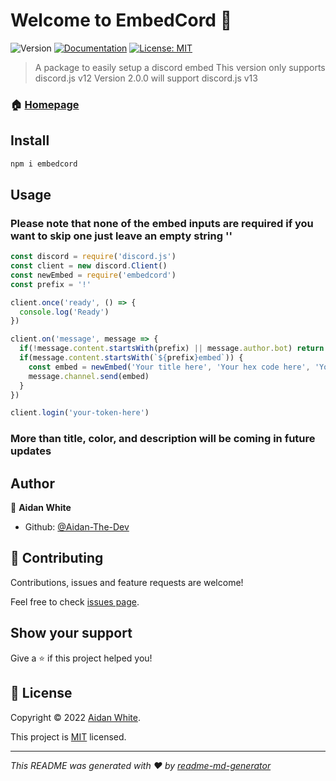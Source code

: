 # Welcome to EmbedCord 👋
![Version](https://img.shields.io/badge/version-1.0.0-blue.svg?cacheSeconds=2592000)
[![Documentation](https://img.shields.io/badge/documentation-yes-brightgreen.svg)](https://github.com/Aidan-The-Dev/embedcord/blob/main/README.md)
[![License: MIT](https://img.shields.io/badge/License-MIT-yellow.svg)](https://github.com/Aidan-The-Dev/embedcord/blob/main/LICENSE)

> A package to easily setup a discord embed
> This version only supports discord.js v12
> Version 2.0.0 will support discord.js v13

### 🏠 [Homepage](https://github.com/Aidan-The-Dev/embedcord/blob/main/README.md)

## Install

```sh
npm i embedcord
```

## Usage

### Please note that none of the embed inputs are required if you want to skip one just leave an empty string ''

```javascript
const discord = require('discord.js')
const client = new discord.Client()
const newEmbed = require('embedcord')
const prefix = '!'

client.once('ready', () => {
  console.log('Ready')
})

client.on('message', message => {
  if(!message.content.startsWith(prefix) || message.author.bot) return
  if(message.content.startsWith(`${prefix}embed`)) {
    const embed = newEmbed('Your title here', 'Your hex code here', 'Your description')
    message.channel.send(embed)
  }
})

client.login('your-token-here')
```

### More than title, color, and description will be coming in future updates

## Author

👤 **Aidan White**

* Github: [@Aidan-The-Dev](https://github.com/Aidan-The-Dev)

## 🤝 Contributing

Contributions, issues and feature requests are welcome!

Feel free to check [issues page](https://github.com/Aidan-The-Dev/embedcord/issues).

## Show your support

Give a ⭐️ if this project helped you!


## 📝 License

Copyright © 2022 [Aidan White](https://github.com/Aidan-The-Dev).

This project is [MIT](https://github.com/Aidan-The-Dev/embedcord/blob/main/LICENSE) licensed.

***
_This README was generated with ❤️ by [readme-md-generator](https://github.com/kefranabg/readme-md-generator)_
